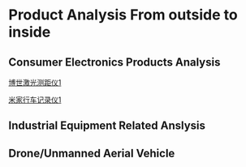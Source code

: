 # Product Analysis From outside to inside

## Consumer Electronics Products Analysis
[博世激光测距仪1](https://user-images.githubusercontent.com/32056331/113824984-04c6a700-97b3-11eb-91d7-3c1aeb37809f.jpg)   

[米家行车记录仪1](https://user-images.githubusercontent.com/32056331/115329090-58c68800-a1c4-11eb-89fe-f9b40a120ada.jpg)


## Industrial Equipment Related Anslysis

## Drone/Unmanned Aerial Vehicle

